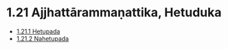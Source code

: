 # 1.21 Ajjhattārammaṇattika, Hetuduka

* [1.21.1 Hetupada](1.21/1.21.1.md)
* [1.21.2 Nahetupada](1.21/1.21.2.md)
